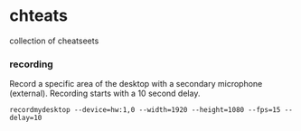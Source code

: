 chteats
=======

collection of cheatseets

### recording

Record a specific area of the desktop with a secondary microphone (external).
Recording starts with a 10 second delay.

```
recordmydesktop --device=hw:1,0 --width=1920 --height=1080 --fps=15 --delay=10
```
